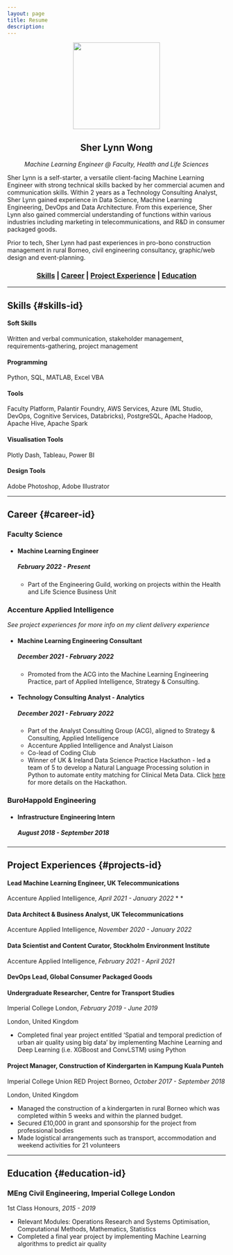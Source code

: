 ```yaml
---
layout: page
title: Resume
description:
---
```


<p align="center">
<img src="../assets/logo/profile.png" width="200">
</p>

## <center>Sher Lynn Wong</center>
*<center>Machine Learning Engineer @ Faculty, Health and Life Sciences</center>*

Sher Lynn is a self-starter, a versatile client-facing Machine Learning Engineer with strong technical skills backed by her commercial acumen and communication skills. Within 2 years as a Technology Consulting Analyst, Sher Lynn gained experience in Data Science, Machine Learning Engineering, DevOps and Data Architecture. From this experience, Sher Lynn also gained commercial understanding of functions within various industries including marketing in telecommunications, and R&D in consumer packaged goods.

Prior to tech, Sher Lynn had past experiences in pro-bono construction management in rural Borneo, civil engineering consultancy, graphic/web design and event-planning.

### <center> [Skills](#skills-id) | [Career](#career-id) | [Project Experience](#projects-id) | [Education](#education-id) </center>

* * *

## Skills {#skills-id}

#### Soft Skills
Written and verbal communication, stakeholder management, requirements-gathering, project management

#### Programming
Python, SQL, MATLAB, Excel VBA

#### Tools
Faculty Platform, Palantir Foundry, AWS Services, Azure (ML Studio, DevOps, Cognitive Services, Databricks), PostgreSQL, Apache Hadoop, Apache Hive, Apache Spark

#### Visualisation Tools
Plotly Dash, Tableau, Power BI

#### Design Tools
Adobe Photoshop, Adobe Illustrator

* * *

## Career {#career-id}

### Faculty Science

* #### Machine Learning Engineer

  ##### *February 2022 - Present*
  * Part of the Engineering Guild, working on projects within the Health and Life Science Business Unit

### Accenture Applied Intelligence

*See project experiences for more info on my client delivery experience*

* #### Machine Learning Engineering Consultant

  ##### *December 2021 - February 2022*

  * Promoted from the ACG into the Machine Learning Engineering Practice, part of Applied Intelligence, Strategy & Consulting.

* #### Technology Consulting Analyst - Analytics

  ##### *December 2021 - February 2022*

  * Part of the Analyst Consulting Group (ACG), aligned to Strategy & Consulting, Applied Intelligence
  * Accenture Applied Intelligence and Analyst Liaison
  * Co-lead of Coding Club
  * Winner of UK & Ireland Data Science Practice Hackathon - led a team of 5 to develop a Natural Language Processing solution in Python to automate entity matching for Clinical Meta Data. Click [here](./professional/natural-language-processing-fasttext) for more details on the Hackathon.

### BuroHappold Engineering

* #### Infrastructure Engineering Intern

  ##### *August 2018 - September 2018*



* * *

## Project Experiences {#projects-id}

#### Lead Machine Learning Engineer, UK Telecommunications
Accenture Applied Intelligence,
_April 2021 - January 2022_
*
*


#### Data Architect & Business Analyst, UK Telecommunications
Accenture Applied Intelligence,
_November 2020 - January 2022_

#### Data Scientist and Content Curator, Stockholm Environment Institute
Accenture Applied Intelligence, _February 2021 - April 2021_

#### DevOps Lead, Global Consumer Packaged Goods

#### Undergraduate Researcher, Centre for Transport Studies
Imperial College London, _February 2019 - June 2019_

London, United Kingdom

* Completed final year project entitled ‘Spatial and temporal prediction of urban air quality using big data’ by implementing Machine Learning and Deep Learning (i.e. XGBoost and ConvLSTM) using Python

#### Project Manager, Construction of Kindergarten in Kampung Kuala Punteh
Imperial College Union RED Project Borneo,
_October 2017 - September 2018_

London, United Kingdom

* Managed the construction of a kindergarten in rural Borneo which was completed within 5 weeks and within the planned budget.
* Secured £10,000 in grant and sponsorship for the project from professional bodies
* Made logistical arrangements such as transport, accommodation and weekend activities for 21 volunteers

* * *

## Education {#education-id}

### MEng Civil Engineering, Imperial College London

1st Class Honours, _2015 - 2019_

* Relevant Modules: Operations Research and Systems Optimisation, Computational Methods, Mathematics, Statistics
* Completed a final year project by implementing Machine Learning algorithms to predict air quality
